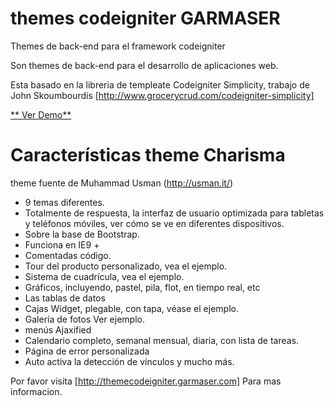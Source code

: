 themes codeigniter GARMASER
============================

Themes de back-end para el framework codeigniter

Son themes de back-end para el desarrollo de aplicaciones web.

Esta basado en la libreria de templeate Codeigniter Simplicity, trabajo de John Skoumbourdis [http://www.grocerycrud.com/codeigniter-simplicity]

[** Ver Demo**](http://www.garmaser.com/themecodeigniter/demo/index.php/example_charisma "")

Características theme Charisma
============================
theme fuente de Muhammad Usman (http://usman.it/)
- 9 temas diferentes. 
- Totalmente de respuesta, la interfaz de usuario optimizada para tabletas y teléfonos móviles, ver cómo se ve en diferentes dispositivos. 
- Sobre la base de Bootstrap. 
- Funciona en IE9 + 
- Comentadas código. 
- Tour del producto personalizado, vea el ejemplo. 
- Sistema de cuadrícula, vea el ejemplo. 
- Gráficos, incluyendo, pastel, pila, flot, en tiempo real, etc 
- Las tablas de datos 
- Cajas Widget, plegable, con tapa, véase el ejemplo. 
- Galería de fotos Ver ejemplo. 
- menús Ajaxified 
- Calendario completo, semanal mensual, diaria, con lista de tareas. 
- Página de error personalizada 
- Auto activa la detección de vínculos y mucho más.

Por favor visita [http://themecodeigniter.garmaser.com] Para mas informacion.


